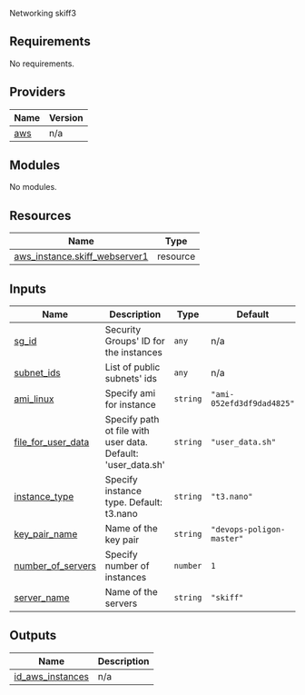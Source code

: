 <!-- BEGIN_TF_DOCS -->
Networking skiff3

## Requirements

No requirements.

## Providers

| Name | Version |
|------|---------|
| <a name="provider_aws"></a> [aws](#provider\_aws) | n/a |

## Modules

No modules.

## Resources

| Name | Type |
|------|------|
| [aws_instance.skiff_webserver1](https://registry.terraform.io/providers/hashicorp/aws/latest/docs/resources/instance) | resource |

## Inputs

| Name | Description | Type | Default | Required |
|------|-------------|------|---------|:--------:|
| <a name="input_sg_id"></a> [sg\_id](#input\_sg\_id) | Security Groups' ID for the instances | `any` | n/a | yes |
| <a name="input_subnet_ids"></a> [subnet\_ids](#input\_subnet\_ids) | List of public subnets' ids | `any` | n/a | yes |
| <a name="input_ami_linux"></a> [ami\_linux](#input\_ami\_linux) | Specify ami for instance | `string` | `"ami-052efd3df9dad4825"` | no |
| <a name="input_file_for_user_data"></a> [file\_for\_user\_data](#input\_file\_for\_user\_data) | Specify path ot file with user data. Default: 'user\_data.sh' | `string` | `"user_data.sh"` | no |
| <a name="input_instance_type"></a> [instance\_type](#input\_instance\_type) | Specify instance type. Default: t3.nano | `string` | `"t3.nano"` | no |
| <a name="input_key_pair_name"></a> [key\_pair\_name](#input\_key\_pair\_name) | Name of the key pair | `string` | `"devops-poligon-master"` | no |
| <a name="input_number_of_servers"></a> [number\_of\_servers](#input\_number\_of\_servers) | Specify number of instances | `number` | `1` | no |
| <a name="input_server_name"></a> [server\_name](#input\_server\_name) | Name of the servers | `string` | `"skiff"` | no |

## Outputs

| Name | Description |
|------|-------------|
| <a name="output_id_aws_instances"></a> [id\_aws\_instances](#output\_id\_aws\_instances) | n/a |
<!-- END_TF_DOCS -->
